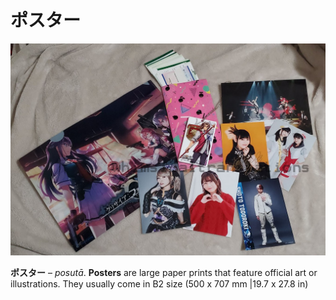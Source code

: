 # ポスター

![](/%E3%83%9D%E3%82%B9%E3%82%BF%E3%83%BC/1ziNiZCr.jpg)

**ポスター** – *posutā*. **Posters** are large paper prints that feature official art or illustrations. They usually come in B2 size (500 x 707 mm |19.7 x 27.8 in)
